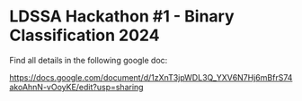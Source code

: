 # LDSSA Hackathon #1 - Binary Classification 2024

Find all details in the following google doc:

https://docs.google.com/document/d/1zXnT3jpWDL3Q_YXV6N7Hj6mBfrS74akoAhnN-vOoyKE/edit?usp=sharing

